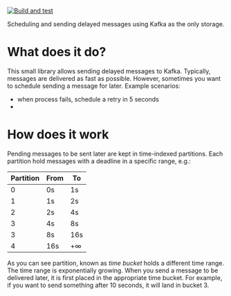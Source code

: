 [![Build and test](https://github.com/nurkiewicz/kafka-scheduler/actions/workflows/maven.yml/badge.svg)](https://github.com/nurkiewicz/kafka-scheduler/actions/workflows/maven.yml)

Scheduling and sending delayed messages using Kafka as the only storage.

# What does it do?

This small library allows sending delayed messages to Kafka.
Typically, messages are delivered as fast as possible.
However, sometimes you want to schedule sending a message for later.
Example scenarios:

* when process fails, schedule a retry in 5 seconds
* 

# How does it work

Pending messages to be sent later are kept in time-indexed partitions.
Each partition hold messages with a deadline in a specific range, e.g.:

| Partition | From | To  |
|-----------|------|-----|
| 0         | 0s   | 1s  |
| 1         | 1s   | 2s  |
| 2         | 2s   | 4s  |
| 3         | 4s   | 8s  |
| 3         | 8s   | 16s |
| 4         | 16s  | +∞  |

As you can see partition, known as *time bucket* holds a different time range.
The time range is exponentially growing.
When you send a message to be delivered later, it is first placed in the appropriate time bucket.
For example, if you want to send something after 10 seconds, it will land in bucket 3.

